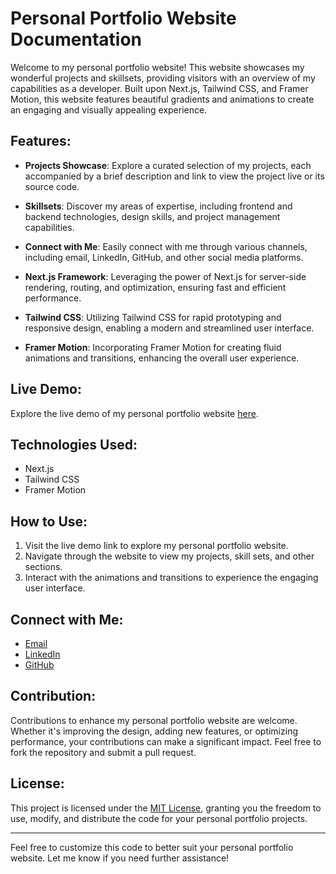 # Personal Portfolio Website Documentation

Welcome to my personal portfolio website! This website showcases my wonderful projects and skillsets, providing visitors with an overview of my capabilities as a developer. Built upon Next.js, Tailwind CSS, and Framer Motion, this website features beautiful gradients and animations to create an engaging and visually appealing experience.

## Features:

- **Projects Showcase**: Explore a curated selection of my projects, each accompanied by a brief description and link to view the project live or its source code.
  
- **Skillsets**: Discover my areas of expertise, including frontend and backend technologies, design skills, and project management capabilities.

- **Connect with Me**: Easily connect with me through various channels, including email, LinkedIn, GitHub, and other social media platforms.

- **Next.js Framework**: Leveraging the power of Next.js for server-side rendering, routing, and optimization, ensuring fast and efficient performance.

- **Tailwind CSS**: Utilizing Tailwind CSS for rapid prototyping and responsive design, enabling a modern and streamlined user interface.

- **Framer Motion**: Incorporating Framer Motion for creating fluid animations and transitions, enhancing the overall user experience.


## Live Demo:

Explore the live demo of my personal portfolio website [here](https://portfolio-next-rho-sandy.vercel.app/).

## Technologies Used:

- Next.js
- Tailwind CSS
- Framer Motion

## How to Use:

1. Visit the live demo link to explore my personal portfolio website.
2. Navigate through the website to view my projects, skill sets, and other sections.
3. Interact with the animations and transitions to experience the engaging user interface.

## Connect with Me:

- [Email](mailto:sujalraunak452@gmail.com)
- [LinkedIn](https://www.linkedin.com/in/sujal-raunak-30jan)
- [GitHub](https://github.com/SujalRaunak)

## Contribution:

Contributions to enhance my personal portfolio website are welcome. Whether it's improving the design, adding new features, or optimizing performance, your contributions can make a significant impact. Feel free to fork the repository and submit a pull request.

## License:

This project is licensed under the [MIT License](https://opensource.org/licenses/MIT), granting you the freedom to use, modify, and distribute the code for your personal portfolio projects.

---

Feel free to customize this code to better suit your personal portfolio website. Let me know if you need further assistance!
